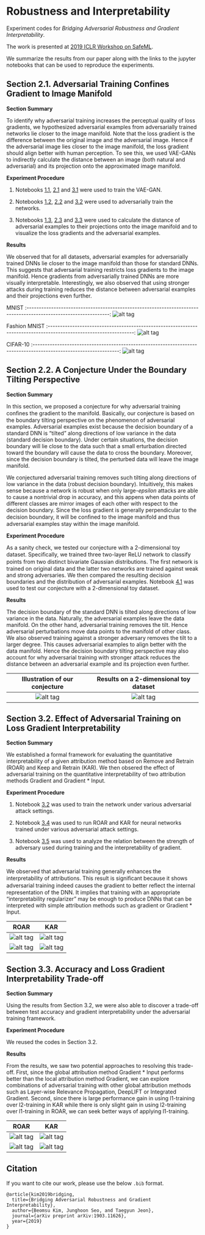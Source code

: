 # Robustness and Interpretability

Experiment codes for *Bridging Adversarial Robustness and Gradient Interpretability*.

The work is presented at [2019 ICLR Workshop on SafeML](https://sites.google.com/view/safeml-iclr2019).

We summarize the results from our paper along with the links to the jupyter notebooks that can be used to reproduce the experiments.

## Section 2.1. Adversarial Training Confines Gradient to Image Manifold

**Section Summary**

To identify why adversarial training increases the perceptual quality of loss gradients, we hypothesized adversarial examples from adversarially trained networks lie closer to the image manifold. Note that the loss gradient is the difference between the original image and the adversarial image. Hence if the adversarial image lies closer to the image manifold, the loss gradient should align better with human perception. To see this, we used VAE-GANs to indirectly calculate the distance between an image (both natural and adversarial) and its projection onto the approximated image manifold.

**Experiment Procedure**

1. Notebooks [1.1](https://github.com/1202kbs/Robustness-and-Interpretability/blob/master/1.1%20MNIST%20VAE-GAN%20Training.ipynb), [2.1](https://github.com/1202kbs/Robustness-and-Interpretability/blob/master/2.1%20FMNIST%20VAE-GAN%20Training.ipynb) and [3.1](https://github.com/1202kbs/Robustness-and-Interpretability/blob/master/3.1%20CIFAR%20VAE-GAN%20Training.ipynb) were used to train the VAE-GAN.

2. Notebooks [1.2](https://github.com/1202kbs/Robustness-and-Interpretability/blob/master/1.2%20MNIST%20Training.ipynb), [2.2](https://github.com/1202kbs/Robustness-and-Interpretability/blob/master/2.2%20FMNIST%20Training.ipynb) and [3.2](https://github.com/1202kbs/Robustness-and-Interpretability/blob/master/3.2%20CIFAR-10%20Training.ipynb) were used to adversarially train the networks.

3. Notebooks [1.3](https://github.com/1202kbs/Robustness-and-Interpretability/blob/master/1.3%20MNIST%20Gradient%20Analysis.ipynb), [2.3](https://github.com/1202kbs/Robustness-and-Interpretability/blob/master/2.3%20FMNIST%20Gradient%20Analysis.ipynb) and [3.3](https://github.com/1202kbs/Robustness-and-Interpretability/blob/master/3.3%20CIFAR-10%20Gradient%20Analysis.ipynb) were used to calculate the distance of adversarial examples to their projections onto the image manifold and to visualize the loss gradients and the adversarial examples.

**Results**

We observed that for all datasets, adversarial examples for adversarially trained DNNs lie closer to the image manifold than those for standard DNNs. This suggests that adversarial training restricts loss gradients to the image manifold. Hence gradients from adversarially trained DNNs are more visually interpretable. Interestingly, we also observed that using stronger attacks during training reduces the distance between adversarial examples and their projections even further.

MNIST
:----------------------------------------------------------------------------------------------------------------:
![alt tag](https://github.com/1202kbs/Robustness-and-Interpretability/blob/master/assets/gradient_mnist_xent.jpg)

Fashion MNIST
:-----------------------------------------------------------------------------------------------------------------:
![alt tag](https://github.com/1202kbs/Robustness-and-Interpretability/blob/master/assets/gradient_fmnist_xent.jpg)

CIFAR-10
:-----------------------------------------------------------------------------------------------------------------:
![alt tag](https://github.com/1202kbs/Robustness-and-Interpretability/blob/master/assets/gradient_cifar10_xent.jpg)

## Section 2.2. A Conjecture Under the Boundary Tilting Perspective

**Section Summary**

In this section, we proposed a conjecture for why adversarial training conﬁnes the gradient to the manifold. Basically, our conjecture is based on the boundary tilting perspective on the phenomenon of adversarial examples. Adversarial examples exist because the decision boundary of a standard DNN is “tilted” along directions of low variance in the data (standard decision boundary). Under certain situations, the decision boundary will lie close to the data such that a small  erturbation directed toward the boundary will cause the data to cross the boundary. Moreover, since the decision boundary is tilted, the perturbed data will leave the image manifold.

We conjectured adversarial training removes such tilting along directions of low variance in the data (robust decision boundary). Intuitively, this makes sense because a network is robust when only large-*epsilon* attacks are able to cause a nontrivial drop in accuracy, and this  appens when data points of different classes are mirror images of each other with respect to the decision boundary. Since the loss gradient is generally perpendicular to the decision boundary, it will be conﬁned to the image manifold and thus adversarial examples stay within the image manifold.

**Experiment Procedure**

As a sanity check, we tested our conjecture with a 2-dimensional toy dataset. Speciﬁcally, we trained three two-layer ReLU network to classify points from two distinct bivariate Gaussian distributions. The ﬁrst network is trained on original data and the latter two networks are trained against weak and strong adversaries. We then compared the resulting decision boundaries and the distribution of adversarial examples. Notebook [4.1](https://github.com/1202kbs/Robustness-and-Interpretability/blob/master/4.1%20Mixture%20Gaussian%20Training.ipynb) was used to test our conjecture with a 2-dimensional toy dataset.

**Results**

The decision boundary of the standard DNN is tilted along directions of low variance in the data. Naturally, the adversarial examples leave the data manifold. On the other hand, adversarial training removes the tilt. Hence adversarial perturbations move data points to the manifold of other class. We also observed training against a stronger adversary removes the tilt to a larger degree. This causes adversarial examples to align better with the data manifold. Hence the decision boundary tilting perspective may also account for why adversarial training with stronger attack reduces the distance between an adversarial example and its projection even further.

Illustration of our conjecture                                                                                 | Results on a 2-dimensional toy dataset
:-------------------------------------------------------------------------------------------------------------:|:------------------------------------------------------------------------------------------------------------------:
![alt tag](https://github.com/1202kbs/Robustness-and-Interpretability/blob/master/assets/boundary_theory.jpg)  |  ![alt tag](https://github.com/1202kbs/Robustness-and-Interpretability/blob/master/assets/boundary_experiment.jpg)

## Section 3.2. Effect of Adversarial Training on Loss Gradient Interpretability

**Section Summary**

We established a formal framework for evaluating the quantitative interpretability of a given attribution method based on Remove and Retrain (ROAR) and Keep and Retrain (KAR). We then obsered the effect of adversarial training on the quantitative interpretability of two attribution methods Gradient and Gradient * Input.

**Experiment Procedure**

1. Notebook [3.2](https://github.com/1202kbs/Robustness-and-Interpretability/blob/master/3.2%20CIFAR-10%20Training.ipynb) was used to train the network under various adversarial attack settings.

2. Notebook [3.4](https://github.com/1202kbs/Robustness-and-Interpretability/blob/master/3.4%20CIFAR-10%20ROAR%20KAR.ipynb) was used to run ROAR and KAR for neural networks trained under various adversarial attack settings.

3. Notebook [3.5](https://github.com/1202kbs/Robustness-and-Interpretability/blob/master/3.5%20CIFAR-10%20Result%20Analysis.ipynb) was used to analyze the relation between the strength of adversary used during training and the interpretability of gradient.

**Results**

We observed that adversarial training generally enhances the interpretability of attributions. This result is signiﬁcant because it shows adversarial training indeed causes the gradient to better reﬂect the internal representation of the DNN. It implies that training with an appropriate “interpretability regularizer” may be enough to produce DNNs that can be interpreted with simple attribution methods such as gradient or Gradient * Input.

ROAR                                                                                                     |  KAR
:-------------------------------------------------------------------------------------------------------:|:-------------------------------------------------------------------------------------------------------:
![alt tag](https://github.com/1202kbs/Robustness-and-Interpretability/blob/master/assets/roar_xent.jpg)  |  ![alt tag](https://github.com/1202kbs/Robustness-and-Interpretability/blob/master/assets/kar_xent.jpg)
![alt tag](https://github.com/1202kbs/Robustness-and-Interpretability/blob/master/assets/roar_cw.jpg)    |  ![alt tag](https://github.com/1202kbs/Robustness-and-Interpretability/blob/master/assets/kar_cw.jpg)

## Section 3.3. Accuracy and Loss Gradient Interpretability Trade-off

**Section Summary**

Using the results from Section 3.2, we were also able to discover a trade-off between test accuracy and gradient interpretability under the adversarial training framework.

**Experiment Procedure**

We reused the codes in Section 3.2.

**Results**

From the results, we saw two potential approaches to resolving this trade-off. First, since the global attribution method Gradient * Input performs better than the local attribution method Gradient, we can explore combinations of adversarial training with other global attribution methods such as Layer-wise Relevance Propagation, DeepLIFT or Integrated Gradient. Second, since there is large performance gain in using l1-training over l2-training in KAR while there is only slight gain in using l2-training over l1-training in ROAR, we can seek better ways of applying l1-training.

ROAR                                                                                                              |  KAR
:----------------------------------------------------------------------------------------------------------------:|:----------------------------------------------------------------------------------------------------------------:
![alt tag](https://github.com/1202kbs/Robustness-and-Interpretability/blob/master/assets/roar_xent_tradeoff.jpg)  |  ![alt tag](https://github.com/1202kbs/Robustness-and-Interpretability/blob/master/assets/kar_xent_tradeoff.jpg)
![alt tag](https://github.com/1202kbs/Robustness-and-Interpretability/blob/master/assets/roar_cw_tradeoff.jpg)    |  ![alt tag](https://github.com/1202kbs/Robustness-and-Interpretability/blob/master/assets/kar_cw_tradeoff.jpg)

## Citation
If you want to cite our work, please use the below `.bib` format.
```
@article{kim2019bridging,
  title={Bridging Adversarial Robustness and Gradient Interpretability},
  author={Beomsu Kim, Junghoon Seo, and Taegyun Jeon},
  journal={arXiv preprint arXiv:1903.11626},
  year={2019}
}
```
